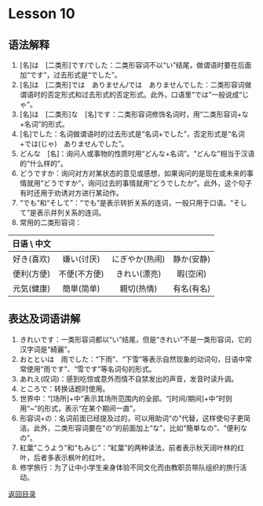 # Lesson 10
## 语法解释
1. [名]は　[二类形]です/でした：二类形容词不以“い”结尾，做谓语时要在后面加“です”，过去形式是“でした”。
2. [名]は　[二类形]では　ありません/では　ありませんでした：二类形容词做谓语时的否定形式和过去形式的否定形式。此外，口语里“では”一般说成“じゃ”。
3. [名]は　[二类形]な　[名]です：二类形容词修饰名词时，用“二类形容词+な+名词”的形式。
4. [名]でした：名词做谓语时的过去形式是“名词+でした”，否定形式是“名词+では(じゃ)　ありませんでした”。
5. どんな　[名]：询问人或事物的性质时用“どんな+名词”。“どんな”相当于汉语的“什么样的”。
6. どうですか：询问对方对某状态的意见或感想，如果询问的是现在或未来的事情就用“どうですか”，询问过去的事情就用“どうでしたか”。此外，这个句子有时还用于劝诱对方进行某动作。
7. “でも”和“そして”：“でも”是表示转折关系的连词，一般只用于口语。“そして”是表示并列关系的连词。
8. 常用的二类形容词：

| 日语 \ 中文 | | | |
| :---: | :---: | :---: | :---: |
| 好き(喜欢) | 嫌い(讨厌) | にぎやか(热闹) | 静か(安静) |
| 便利(方便) | 不便(不方便) | きれい(漂亮) | 暇(空闲) |
| 元気(健康) | 簡単(简单) | 親切(热情) | 有名(有名) |

## 表达及词语讲解
1. きれいです：一类形容词都以“い”结尾，但是“きれい”不是一类形容词，它的汉字词是“綺麗”。
2. おとといは　雨でした：“下雨”、“下雪”等表示自然现象的动词句，日语中常常使用“雨です”、“雪です”等名词句的形式。
3. あれえ(叹词)：感到吃惊或意外而情不自禁发出的声音，发音时读升调。
4. ところで：转换话题时使用。
5. 世界中：“[场所]+中”表示其场所范围内的全部。“[时间/期间]+中”时则用“~”的形式，表示“在某个期间一直”。
6. 形容词+の：名词前面已经提及过的，可以用助词“の”代替，这样使句子更简洁。此外，二类形容词要在“の”的前面加上“な”，比如“簡単なの”、“便利なの”。
7. 紅葉“こうよう”和“もみじ”：“紅葉”的两种读法，前者表示秋天阔叶林的红叶，后者多表示枫叶的红叶。
8. 修学旅行：为了让中小学生亲身体验不同文化而由教职员带队组织的旅行活动。

[返回目录](../../../../)
